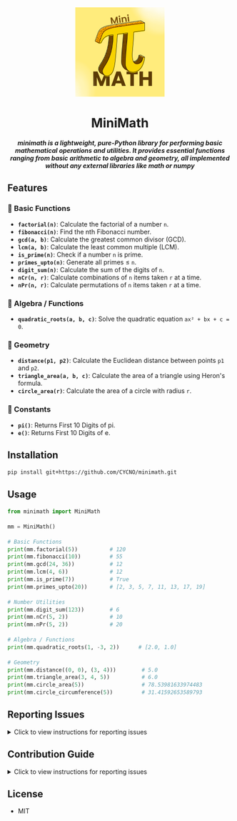 <div align="center">
  <img src="image/logo.png" height="200">
  <h1 align="center">MiniMath</h1>
  <strong><i>minimath is a lightweight, pure-Python library for performing basic mathematical operations and utilities. It provides essential functions ranging from basic arithmetic to algebra and geometry, all implemented without any external libraries like math or numpy
</i></strong>
  <br>
</div>

## Features

### 🔹 Basic Functions
- **`factorial(n)`**: Calculate the factorial of a number `n`.
- **`fibonacci(n)`**: Find the nth Fibonacci number.
- **`gcd(a, b)`**: Calculate the greatest common divisor (GCD).
- **`lcm(a, b)`**: Calculate the least common multiple (LCM).
- **`is_prime(n)`**: Check if a number `n` is prime.
- **`primes_upto(n)`**: Generate all primes ≤ `n`.
- **`digit_sum(n)`**: Calculate the sum of the digits of `n`.
- **`nCr(n, r)`**: Calculate combinations of `n` items taken `r` at a time.
- **`nPr(n, r)`**: Calculate permutations of `n` items taken `r` at a time.

### 🔹 Algebra / Functions
- **`quadratic_roots(a, b, c)`**: Solve the quadratic equation `ax² + bx + c = 0`.

### 🔹 Geometry
- **`distance(p1, p2)`**: Calculate the Euclidean distance between points `p1` and `p2`.
- **`triangle_area(a, b, c)`**: Calculate the area of a triangle using Heron's formula.
- **`circle_area(r)`**: Calculate the area of a circle with radius `r`.

### 🔹 Constants
- **`pi()`**: Returns First 10 Digits of pi.
- **`e()`**: Returns First 10 Digits of e.


## Installation
```
pip install git+https://github.com/CYCNO/minimath.git
```

## Usage
```py
from minimath import MiniMath

mm = MiniMath()

# Basic Functions
print(mm.factorial(5))          # 120
print(mm.fibonacci(10))         # 55
print(mm.gcd(24, 36))           # 12
print(mm.lcm(4, 6))             # 12
print(mm.is_prime(7))           # True
print(mm.primes_upto(20))       # [2, 3, 5, 7, 11, 13, 17, 19]

# Number Utilities
print(mm.digit_sum(123))        # 6
print(mm.nCr(5, 2))             # 10
print(mm.nPr(5, 2))             # 20

# Algebra / Functions
print(mm.quadratic_roots(1, -3, 2))      # [2.0, 1.0]

# Geometry
print(mm.distance((0, 0), (3, 4)))        # 5.0
print(mm.triangle_area(3, 4, 5))          # 6.0
print(mm.circle_area(5))                  # 78.53981633974483
print(mm.circle_circumference(5))         # 31.41592653589793
```
## Reporting Issues

<details>
  <summary>Click to view instructions for reporting issues</summary>

1. **Check Existing Issues**: Before creating a new issue, check if it’s already reported by searching through the [issues page](https://github.com/CYCNO/minimath/issues).

2. **Create a New Issue**: If the issue isn’t listed, click on **New Issue** and provide:
   - A clear description of the problem.
   - Steps to reproduce the issue.
   - Expected and actual results.
   - Any relevant code snippets or error messages.

We appreciate your help in improving **minimath**!

</details>


## Contribution Guide
<details>
  <summary>Click to view instructions for reporting issues</summary>

We welcome contributions to **minimath**! To add a new function:

1. **Create a New Module/Class**: If your function doesn’t fit into existing categories (e.g., basic, algebra, geometry), create a new file and class.

   Example: `number_theory.py`, and a `NumberTheory` class.

2. **Update `MiniMath`**: After adding a new class, update the `MiniMath` class in `minimath.py` to import your new class:
   ```python
   from .basic import Basic
   from .algebra import Algebra
   from .geometry import Geometry
   from .your_new_module import YourNewClass

   class MiniMath(Basic, Algebra, Geometry, YourNewClass):
       pass
       ```
3. **Create a Pull Request** : Fork the repo, create a branch for your changes, and submit a pull request.

</details>

## License
- MIT
